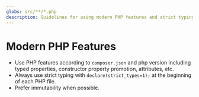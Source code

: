 ```yaml
---
globs: src/**/*.php
description: Guidelines for using modern PHP features and strict typing
---
```


# Modern PHP Features

- Use PHP features according to `composer.json` and php version including typed properties, constructor property promotion, attributes, etc. 
- Always use strict typing with `declare(strict_types=1);` at the beginning of each PHP file.
- Prefer immutability when possible.
